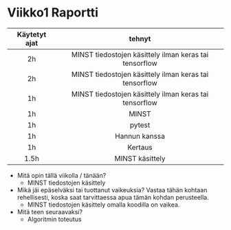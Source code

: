 # Viikko1 Raportti
| Käytetyt ajat | tehnyt |
| :----------:    | :-----------:   |
| 2h    | MINST tiedostojen käsittely ilman keras tai tensorflow | 
| 2h    | MINST tiedostojen käsittely ilman keras tai tensorflow | 
| 1h    | MINST tiedostojen käsittely ilman keras tai tensorflow | 
| 1h    | MINST |
| 1h    | pytest |
| 1h    | Hannun kanssa |
| 1h    | Kertaus |
| 1.5h    | MINST käsittely |


* Mitä opin tällä viikolla / tänään?
    * MINST tiedostojen käsittely
* Mikä jäi epäselväksi tai tuottanut vaikeuksia? Vastaa tähän kohtaan rehellisesti, koska saat tarvittaessa apua tämän kohdan perusteella.
    * MINST tiedostojen käsittely omalla koodilla on vaikea.
* Mitä teen seuraavaksi?
    * Algoritmin toteutus